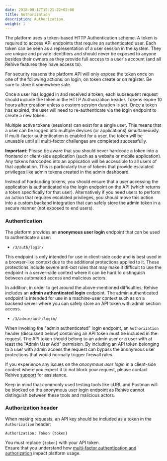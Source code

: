 ```yaml
---
date: 2018-09-17T15:21:22+02:00
title: Authorization
description: Authorization.
weight: 1
---
```


The platform uses a token-based HTTP Authentication scheme. A token is required to access API endpoints that require an authenticated user. Each token can be seen as a representation of a user session in the system. They are unique and private identifiers and should never be exposed to anyone besides their owners as they provide full access to a user's account (and all Rehive features they have access to).

<aside class="notice">
    For security reasons the platform API will only expose the token once on one of the following actions: on login, on token create or on register. Be sure to store it somewhere safe.
</aside>

Once a user has logged in and received a token, each subsequent request should include the token in the HTTP Authorization header. Tokens expire 10 hours after creation unless a custom session duration is set. Once a token has expired, the user will need to re-authenticate via the login endpoint to create a new token.

Multiple active tokens (sessions) can exist for a single user. This means that a user can be logged into multiple devices (or applications) simultaneously. If multi-factor authentication is enabled for a user, the token will be unusable until all multi-factor challenges are completed successfully. 

<aside class="warning">
<p><b>Important:</b> Please be aware that you should never hardcode a token into a frontend or client-side application (such as a website or mobile application). Any tokens hardcoded into an application will be accessible to all users of that application. This is particularly true of tokens that provide escalated privileges like admin tokens created in the admin dashboard.</p>
<p>Instead of hardcoding tokens, you should ensure that a user accessing the application is authenticated via the login endpoint on the API (which returns a token specifically for that user). Alternatively if you need users to perform an action that requires escalated privileges, you should move this action into a custom  backend integration that can safely store the admin token in a secure manner (not exposed to end users).</p>
</aside>

### Authentication

The platform provides an **anonymous user login** endpoint that can be used to authenticate a user:

- `/3/auth/login/`

This endpoint is only intended for use in client-side code and is best used in a browser-like context due to the additional protections applied to it. These protections include severe anti-bot rules that may make it difficult to use the endpoint in a server-side context where it can be hard to distinguish between automated access and malicious actors.

In addition, in order to get around the above-mentioned difficulties, Rehive includes an **admin authenticated login** endpoint. The admin authenticated endpoint is intended for use in a machine-user context such as on a backend server where you can safely store an API token with admin section access.

- `/3/admin/auth/login/`

When invoking the "admin authenticated" login endpoint, an `Authorization` header (discussed below) containing an API token must be included in the request. The API token should belong to an admin user or a user with at least the "Admin User Add" permision. By including an API token belonging to a user with admin access the request can bypass the anonymous user protections that would normally trigger firewall rules.

<aside class="notice">
If you experience any issues on the <em>anonymous user login</em> in a client-side context where you expect it to not block your request, please contact Rehive <a href="https://rehive.com/support" target="_blank">support</a> for assistance.

Keep in mind that commonly used testing tools like cURL and Postman will be blocked on the anonymous user login endpoint as Rehive cannot distinguish between these tools and malicious actors.
</aside>

### Authorization header

When making requests, an API key should be included as a token in the `Authorization` header:

```
Authorization: Token {token}
```

<aside class="notice">
	You must replace <code>{token}</code> with your API token.
</aside>

<aside class="warning">
    Ensure that you understand how <a href="/platform/usage/multi-factor/" target="_blank">multi-factor authentication and authorization</a> impact platform usage.
</aside>
